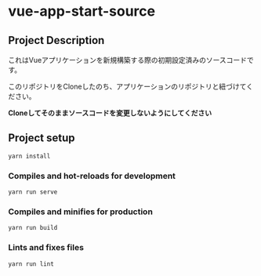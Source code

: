 # vue-app-start-source

## Project Description

これはVueアプリケーションを新規構築する際の初期設定済みのソースコードです。

このリポジトリをCloneしたのち、アプリケーションのリポジトリと紐づけてください。

**Cloneしてそのままソースコードを変更しないようにしてください**

## Project setup
```
yarn install
```

### Compiles and hot-reloads for development
```
yarn run serve
```

### Compiles and minifies for production
```
yarn run build
```

### Lints and fixes files
```
yarn run lint
```
